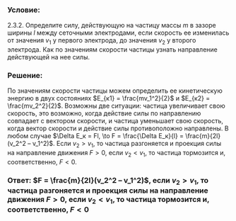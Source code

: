 ###  Условие: 

$2.3.2.$ Определите силу, действующую на частицу массы $m$ в зазоре ширины $l$ между сеточными электродами, если скорость ее изменилась от значения $v_1$ у первого электрода, до значения $v_2$ у второго электрода. Как по значениям скорости частицы узнать направление действующей на нее силы. 

###  Решение: 

По значениям скорости частицы можем определить ее кинетическую энергию в двух состояниях $E_{к1} = \frac{mv_1^2}{2}$ и $E_{к2} = \frac{mv_2^2}{2}$. Возможны две ситуации: частица увеличивает свою скорость, это возможно, когда действие силы по направлению совпадает с вектором скорости, и частица уменьшает свою скорость, когда вектор скорости и действие силы противоположно направлены. В любом случае $\Delta E_к = Fl, \to F = \frac{\Delta E_к}{l} = \frac{m}{2l}(v_2^2 – v_1^2)$. Если $v_2 > v_1$, то частица разгоняется и проекция силы на направление движения $F > 0$, если $v_2 < v_1$, то частица тормозится и, соответственно, $F < 0$. 

###  Ответ: $F = \frac{m}{2l}(v_2^2 – v_1^2)$, если $v_2 > v_1$, то частица разгоняется и проекция силы на направление движения $F > 0$, если $v_2 < v_1$, то частица тормозится и, соответственно, $F < 0$ 
